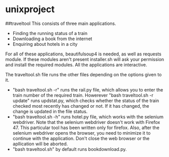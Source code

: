 # unixproject
##traveltool
This consists of three main applications.
* Finding the running status of a train
* Downloading a book from the internet
* Enquiring about hotels in a city 
 
 For all of these applications, beautifulsoup4 is needed, as well as requests module. If these modules aren't present installer.sh will ask your permission and install the required modules. 
 All the applications are interactive.
 
 
The traveltool.sh file runs the other files depending on the options given to it. 
- "bash traveltool.sh -r" runs the rail.py file, which allows you to enter the train number of the required train. Howerever "bash traveltool.sh -r update" runs updstat.py, which checks whether the status of the train checked most recently has changed or not. If it has changed, the change is updated in the file status.
- "bash traveltool.sh -h" runs hotel.py file, which works with the selenium webdriver. Note that the selenium webdriver doesn't work with Firefox 47. This particular tool has been written only for firefox. Also, after the selenium webdriver opens the browser, you need to minimize it to continue with the application. Don't close the web browser or the apllication will be aborted.
- "bash traveltool.sh" by default runs bookdownload.py.
